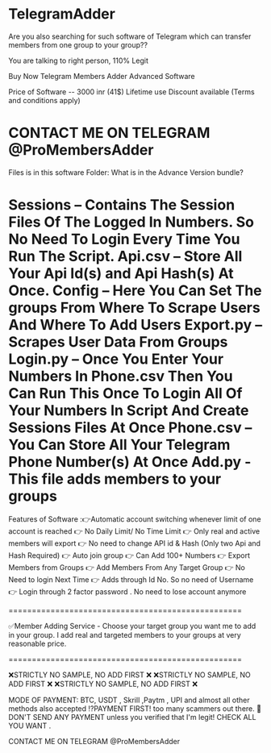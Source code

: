 # TelegramAdder
Are you also searching for such software of Telegram which can transfer members from one group to your group??

You are talking to right person, 110% Legit


Buy Now Telegram Members Adder Advanced Software

Price of Software -- 3000 inr (41$) Lifetime use
Discount available (Terms and conditions apply)

CONTACT ME ON TELEGRAM @ProMembersAdder
===================================================

Files is in this software Folder: What is in the Advance Version bundle?

Sessions – Contains The Session Files Of The Logged In Numbers. So No Need To Login Every Time You Run The Script.
Api.csv – Store All Your Api Id(s) and Api Hash(s) At Once.
Config – Here You Can Set The groups From Where To Scrape Users And Where To Add Users
Export.py – Scrapes User Data From Groups
Login.py – Once You Enter Your Numbers In Phone.csv Then You Can Run This Once To Login All Of Your Numbers In Script And Create Sessions Files At Once
Phone.csv – You Can Store All Your Telegram Phone Number(s) At Once
Add.py - This file adds members to your groups
==================================================

Features of Software :👉Automatic account switching whenever limit of one account is reached 👉 No Daily Limit/ No Time Limit 👉 Only real and active members will export 👉 No need to change API id & Hash (Only two Api and Hash Required) 👉 Auto join group 👉 Can Add 100+ Numbers 👉 Export Members from Groups 👉 Add Members From Any Target Group 👉 No Need to login Next Time 👉 Adds through Id No. So no need of Username 👉 Login through 2 factor password . No need to lose account anymore

==================================================

✅Member Adding Service - Choose your target group you want me to add in your group.
I add real and targeted members to your groups at very reasonable price.

==================================================

❌STRICTLY NO SAMPLE, NO ADD FIRST ❌ ❌STRICTLY NO SAMPLE, NO ADD FIRST ❌ ❌STRICTLY NO SAMPLE, NO ADD FIRST ❌

MODE OF PAYMENT: BTC, USDT , Skrill ,Paytm , UPI and almost all other methods also accepted ⁉️PAYMENT FIRST! too many scammers out there. 🚫DON'T SEND ANY PAYMENT unless you verified that I'm legit! CHECK ALL YOU WANT .

CONTACT ME ON TELEGRAM @ProMembersAdder
